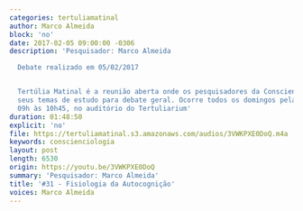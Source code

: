 ```yaml
---
categories: tertuliamatinal
author: Marco Almeida
block: 'no'
date: 2017-02-05 09:00:00 -0306
description: 'Pesquisador: Marco Almeida

  Debate realizado em 05/02/2017


  Tertúlia Matinal é a reunião aberta onde os pesquisadores da Conscienciologia apresentam
  seus temas de estudo para debate geral. Ocorre todos os domingos pela manhã, das
  09h às 10h45, no auditório do Tertuliarium'
duration: 01:48:50
explicit: 'no'
file: https://tertuliamatinal.s3.amazonaws.com/audios/3VWKPXE0DoQ.m4a
keywords: conscienciologia
layout: post
length: 6530
origin: https://youtu.be/3VWKPXE0DoQ
summary: 'Pesquisador: Marco Almeida'
title: '#31 - Fisiologia da Autocognição'
voices: Marco Almeida
---
```

